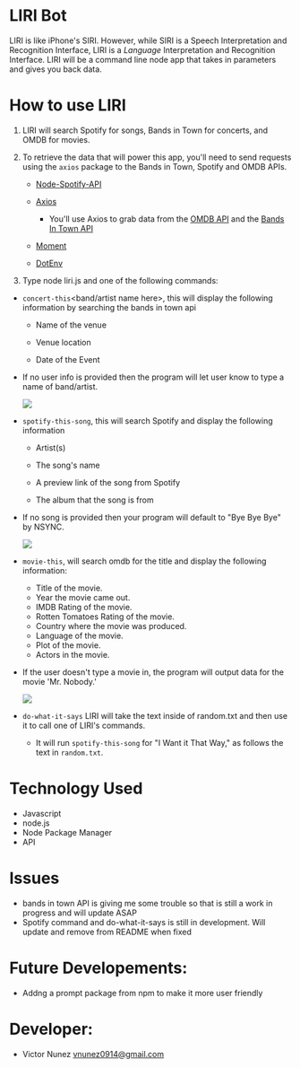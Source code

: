 # LIRI Bot

LIRI is like iPhone's SIRI. However, while SIRI is a Speech Interpretation and Recognition Interface, LIRI is a _Language_ Interpretation and Recognition Interface. LIRI will be a command line node app that takes in parameters and gives you back data.

# How to use LIRI

1. LIRI will search Spotify for songs, Bands in Town for concerts, and OMDB for movies.

2. To retrieve the data that will power this app, you'll need to send requests using the `axios` package to the Bands in Town, Spotify and OMDB APIs.

   * [Node-Spotify-API](https://www.npmjs.com/package/node-spotify-api)

   * [Axios](https://www.npmjs.com/package/axios)

     * You'll use Axios to grab data from the [OMDB API](http://www.omdbapi.com) and the [Bands In Town API](http://www.artists.bandsintown.com/bandsintown-api)

   * [Moment](https://www.npmjs.com/package/moment)

   * [DotEnv](https://www.npmjs.com/package/dotenv)
   
 3. Type node liri.js and one of the following commands:

   * `concert-this`<band/artist name here>, this will display the following information by searching the bands in town api
     * Name of the venue

     * Venue location

     * Date of the Event
    
   * If no user info is provided then the program will let user know to type a name of band/artist.

      ![](https://media.giphy.com/media/UUmR6GYTYbOfSitb92/giphy.gif)

   * `spotify-this-song`<song name here>, this will search Spotify and display the following information
      * Artist(s)

     * The song's name

     * A preview link of the song from Spotify

     * The album that the song is from

   * If no song is provided then your program will default to "Bye Bye Bye" by NSYNC.

      ![](https://media.giphy.com/media/H1jzfFxnzGHZGgASCT/giphy.gif)
   
   * `movie-this`<name of movie here>, will search omdb for the title and display the following information:
       * Title of the movie.
       * Year the movie came out.
       * IMDB Rating of the movie.
       * Rotten Tomatoes Rating of the movie.
       * Country where the movie was produced.
       * Language of the movie.
       * Plot of the movie.
       * Actors in the movie.
  
   * If the user doesn't type a movie in, the program will output data for the movie 'Mr. Nobody.' 
    
      ![](https://media.giphy.com/media/gFhe56ZlhXsttu4J1X/giphy.gif)
    
   * `do-what-it-says`
   LIRI will take the text inside of random.txt and then use it to call one of LIRI's commands.

     * It will run `spotify-this-song` for "I Want it That Way," as follows the text in `random.txt`. 
 
 # Technology Used
 
* Javascript
* node.js
* Node Package Manager
* API

# Issues

* bands in town API is giving me some trouble so that is still a work in progress and will update ASAP
* Spotify command and do-what-it-says is still in development. Will update and remove from README when fixed


# Future Developements:
* Addng a prompt package from npm to make it more user friendly


# Developer:
* Victor Nunez vnunez0914@gmail.com

